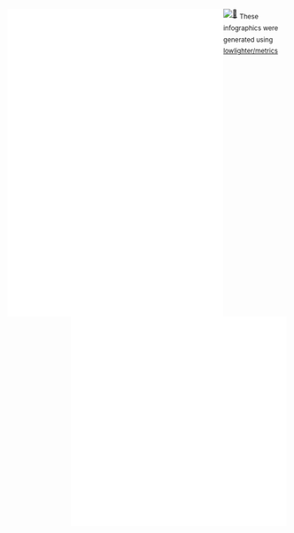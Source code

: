 [<img align="left" width="390" alt="🦑" src="general.svg">](#)
[<img align="right" width="390" alt="🦑" src="medias.svg">](#)
<!-- [<img align="left" width="390" alt="🦑" src="sponsors.svg">](https://github.com/sponsors/mroyme) -->
[<img align="right" width="390" alt="🦑" src="achievements.svg">](#)

[<img width="100%" height="1" alt="🦑" src="https://gist.githubusercontent.com/lowlighter/3c6eaedf50273adfb7a510822672f570/raw/placeholder.svg">](#)
<sub>These infographics were generated using [lowlighter/metrics](https://github.com/lowlighter/metrics)</sub>


<!-- Until that day: https://user-images.githubusercontent.com/22963968/159836902-a7553777-f1e2-49ed-90fc-9721322b3f44.png -->
<!-- The betrayer: https://user-images.githubusercontent.com/22963968/155458995-e4c24fff-d667-48cd-a1ce-1f66cd233a14.png -->
<!-- The world ender: https://user-images.githubusercontent.com/22963968/130322172-4e4996cd-eb3d-4013-9fc2-47e573413310.png -->
<!-- Farewell Miura: https://user-images.githubusercontent.com/22963968/119890439-1ff29f00-bf38-11eb-8515-d0a9c3c8a6b6.png -->
<!-- First steps with JavaScript: https://user-images.githubusercontent.com/22963968/114021347-e3c48b80-9870-11eb-8bc8-998bf39b4d0d.png -->
